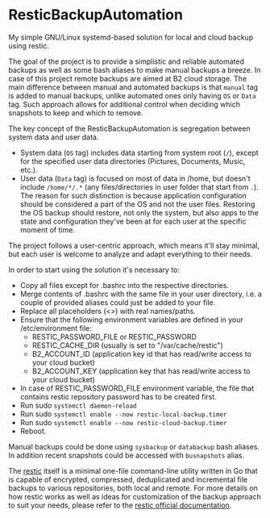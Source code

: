 # ResticBackupAutomation
My simple GNU/Linux systemd-based solution for local and cloud backup using restic.

The goal of the project is to provide a simplistic and reliable automated backups as well as some bash aliases to make manual backups a breeze. In case of this project remote backups are aimed at B2 cloud storage. The main difference between manual and automated backups is that `manual` tag is added to manual backups, unlike automated ones only having `OS` or `Data` tag. Such approach allows for additional control when deciding which snapshots to keep and which to remove.

The key concept of the ResticBackupAutomation is segregation between system data and user data.
* System data (`OS` tag) includes data starting from system root (`/`), except for the specified user data directories (Pictures, Documents, Music, etc.).
* User data (`Data` tag)  is focused on most of data in /home, but doesn't include `/home/*/.*` (any files/directories in user folder that start from `.`).
The reason for such distinction is because application configuration should be considered a part of the OS and not the user files. Restoring the OS backup should restore, not only the system, but also apps to the state and configuration they've been at for each user at the specific moment of time.

The project follows a user-centric approach, which means it'll stay minimal, but each user is welcome to analyze and adapt everything to their needs.

In order to start using the solution it's necessary to:
* Copy all files except for .bashrc into the respective directories.
* Merge contents of .bashrc with the same file in your user directory, i.e. a couple of provided aliases could just be added to your file.
* Replace all placeholders (<>) with real names/paths.
* Ensure that the following environment variables are defined in your /etc/environment file:
    * RESTIC_PASSWORD_FILE or RESTIC_PASSWORD
    * RESTIC_CACHE_DIR (usually is set to "/var/cache/restic")
    * B2_ACCOUNT_ID (application key id that has read/write access to your cloud bucket)
    * B2_ACCOUNT_KEY (application key that has read/write access to your cloud bucket)
* In case of RESTIC_PASSWORD_FILE environment variable, the file that contains restic repository password has to be created first.
* Run sudo `systemctl daemon-reload`
* Run sudo `systemctl enable --now restic-local-backup.timer`
* Run sudo `systemctl enable --now restic-cloud-backup.timer`
* Reboot.

Manual backups could be done using `sysbackup` or `databackup` bash aliases. In addition recent snapshots could be accessed with `busnapshots` alias.

The [restic](https://restic.net/) itself is a minimal one-file command-line utility written in Go that is capable of encrypted, compressed, deduplicated and incremental file backups to various repositories, both local and remote.
For more details on how restic works as well as ideas for customization of the backup approach to suit your needs, please refer to the [restic official documentation](https://restic.readthedocs.io/en/stable/).

